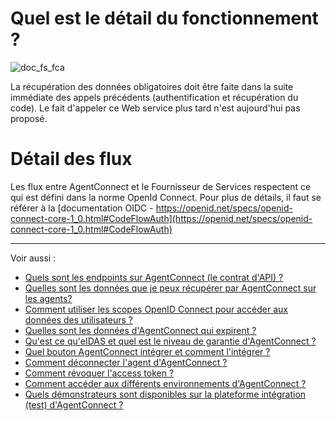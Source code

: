 # Quel est le détail du fonctionnement ?

![doc_fs_fca](https://user-images.githubusercontent.com/60473902/195838387-10aa22ef-f83f-4b12-abf7-dad3ec7828e4.png)

                        
La récupération des données obligatoires doit être faite dans la suite immédiate des appels précédents (authentification et récupération du code). Le fait d'appeler ce Web service plus tard n'est aujourd'hui pas proposé.

# Détail des flux

Les flux entre AgentConnect et le Fournisseur de Services respectent ce qui est défini dans la norme OpenId Connect. Pour plus de détails, il faut se référer à la [documentation OIDC - https://openid.net/specs/openid-connect-core-1_0.html#CodeFlowAuth](https://openid.net/specs/openid-connect-core-1_0.html#CodeFlowAuth)

---

Voir aussi : 
- [Quels sont les endpoints sur AgentConnect (le contrat d'API) ?](../technique_fca/endpoints.md)
- [Quelles sont les données que je peux récupérer par AgentConnect sur les agents?](../projet_fca/projet_fca_donnees.md)
- [Comment utiliser les scopes OpenID Connect pour accéder aux données des utilisateurs ? ](../technique_fca/technique_fca_scope.md)
- [Quelles sont les données d'AgentConnect qui expirent ?](../technique_fca/donnees_expirent.md)
- [Qu'est ce qu'eIDAS et quel est le niveau de garantie d'AgentConnect ?](../projet_fca/projet_fca_niveau_eidas.md)
- [Quel bouton AgentConnect intégrer et comment l'intégrer ?](../implementation_fca/bouton_fca.md)
- [Comment déconnecter l'agent d'AgentConnect ?](../deconnexion_fca/deconnexion.md)
- [Comment révoquer l'access token ?](../deconnexion_fca/access_token.md)
- [Comment accéder aux différents environnements d'AgentConnect ?](../technique_fca/technique_fca_env.md)
- [Quels démonstrateurs sont disponibles sur la plateforme intégration (test) d'AgentConnect ?](../test_fca/test_fca_demonstrateur.md)